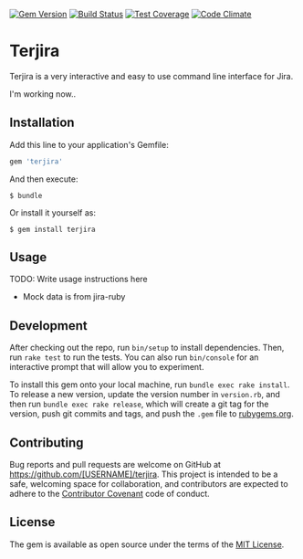 [![Gem Version](https://badge.fury.io/rb/terjira.svg)](https://badge.fury.io/rb/terjira)
[![Build Status](https://travis-ci.org/keepcosmos/terjira.svg?branch=master)](https://travis-ci.org/keepcosmos/terjira)
[![Test Coverage](https://codeclimate.com/github/keepcosmos/terjira/badges/coverage.svg)](https://codeclimate.com/github/keepcosmos/terjira/coverage)
[![Code Climate](https://codeclimate.com/github/keepcosmos/terjira/badges/gpa.svg)](https://codeclimate.com/github/keepcosmos/terjira)

# Terjira

Terjira is a very interactive and easy to use command line interface for Jira.


I'm working now..

## Installation

Add this line to your application's Gemfile:

```ruby
gem 'terjira'
```

And then execute:

    $ bundle

Or install it yourself as:

    $ gem install terjira

## Usage

TODO: Write usage instructions here

* Mock data is from jira-ruby

## Development

After checking out the repo, run `bin/setup` to install dependencies. Then, run `rake test` to run the tests. You can also run `bin/console` for an interactive prompt that will allow you to experiment.

To install this gem onto your local machine, run `bundle exec rake install`. To release a new version, update the version number in `version.rb`, and then run `bundle exec rake release`, which will create a git tag for the version, push git commits and tags, and push the `.gem` file to [rubygems.org](https://rubygems.org).

## Contributing

Bug reports and pull requests are welcome on GitHub at https://github.com/[USERNAME]/terjira. This project is intended to be a safe, welcoming space for collaboration, and contributors are expected to adhere to the [Contributor Covenant](http://contributor-covenant.org) code of conduct.


## License

The gem is available as open source under the terms of the [MIT License](http://opensource.org/licenses/MIT).
